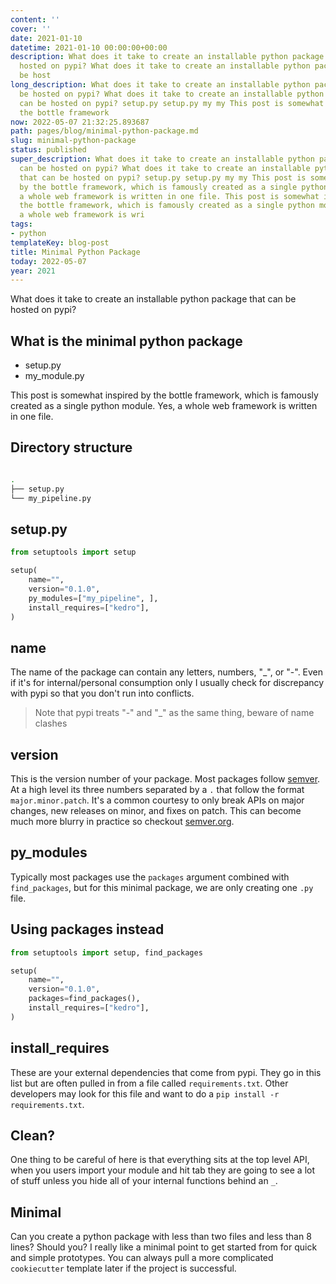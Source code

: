 ```yaml
---
content: ''
cover: ''
date: 2021-01-10
datetime: 2021-01-10 00:00:00+00:00
description: What does it take to create an installable python package that can be
  hosted on pypi? What does it take to create an installable python package that can
  be host
long_description: What does it take to create an installable python package that can
  be hosted on pypi? What does it take to create an installable python package that
  can be hosted on pypi? setup.py setup.py my my This post is somewhat inspired by
  the bottle framework
now: 2022-05-07 21:32:25.893687
path: pages/blog/minimal-python-package.md
slug: minimal-python-package
status: published
super_description: What does it take to create an installable python package that
  can be hosted on pypi? What does it take to create an installable python package
  that can be hosted on pypi? setup.py setup.py my my This post is somewhat inspired
  by the bottle framework, which is famously created as a single python module.  Yes,
  a whole web framework is written in one file. This post is somewhat inspired by
  the bottle framework, which is famously created as a single python module.  Yes,
  a whole web framework is wri
tags:
- python
templateKey: blog-post
title: Minimal Python Package
today: 2022-05-07
year: 2021
---
```


What does it take to create an installable python package that can be hosted on pypi?


## What is the minimal python package

* setup.py
* my_module.py


This post is somewhat inspired by the bottle framework, which is famously created as a single python module.  Yes, a whole web framework is written in one file.

## Directory structure

``` bash

.
├── setup.py
└── my_pipeline.py
```


## setup.py

``` python
from setuptools import setup

setup(
    name="",
    version="0.1.0",
    py_modules=["my_pipeline", ],
    install_requires=["kedro"],
)
```

## name

The name of the package can contain any letters, numbers, "_", or "-".  Even if it's for internal/personal consumption only I usually check for discrepancy with pypi so that you don't run into conflicts. 

> Note that pypi treats "-" and "_" as the same thing, beware of name clashes

## version

This is the version number of your package.  Most packages follow
[semver](https://semver.org).  At a high level its three numbers separated by a `.` that follow the format `major.minor.patch`.  It's a common courtesy to only break APIs on major changes, new releases on minor, and fixes on patch.  This can become much more blurry in practice so checkout [semver.org](https://semver.org/).

## py_modules

Typically most packages use the `packages` argument combined with
`find_packages`, but for this minimal package, we are only creating one `.py` file.

## Using packages instead

``` python
from setuptools import setup, find_packages

setup(
    name="",
    version="0.1.0",
    packages=find_packages(),
    install_requires=["kedro"],
)
```


## install_requires
These are your external dependencies that come from pypi.  They go in this list but are often pulled in from a file called `requirements.txt`.  Other developers may look for this file and want to do a `pip install -r
requirements.txt`.

## Clean?

One thing to be careful of here is that everything sits at the top level API, when you users import your module and hit tab they are going to see a lot of stuff unless you hide all of your internal functions behind an `_`.

## Minimal

Can you create a python package with less than two files and less than 8 lines? Should you?  I really like a minimal point to get started from for quick and simple prototypes.  You can always pull a more complicated `cookiecutter` template later if the project is successful.